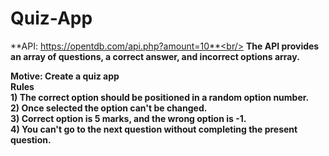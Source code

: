 # Quiz-App
**API: https://opentdb.com/api.php?amount=10**<br/>
**The API provides an array of questions, a correct answer, and incorrect options array.**<br/>

**Motive: Create a quiz app**<br/>
**Rules**<br/>
**1) The correct option should be positioned in a random option number.**<br/>
**2) Once selected the option can't be changed.**<br/>
**3) Correct option is 5 marks, and the wrong option is -1.**<br/>
**4) You can't go to the next question without completing the present question.**<br/>


